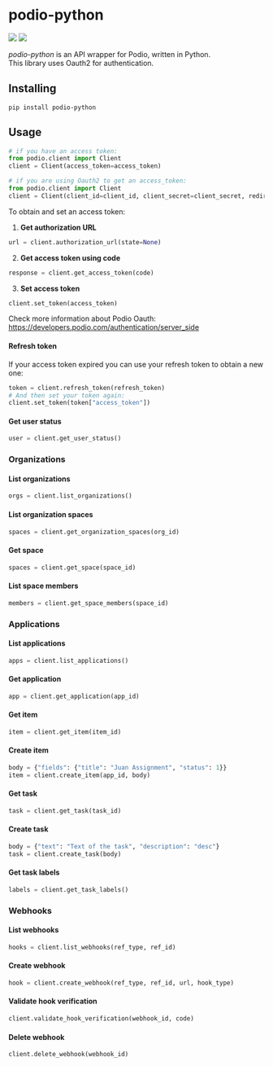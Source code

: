 # podio-python
![](https://img.shields.io/badge/version-0.1.9-success) ![](https://img.shields.io/badge/Python-3.8%20|%203.9%20|%203.10%20|%203.11-4B8BBE?logo=python&logoColor=white)  

*podio-python* is an API wrapper for Podio, written in Python.  
This library uses Oauth2 for authentication.
## Installing
```
pip install podio-python
```
## Usage
```python
# if you have an access token:
from podio.client import Client
client = Client(access_token=access_token)
```
```python
# if you are using Oauth2 to get an access_token:
from podio.client import Client
client = Client(client_id=client_id, client_secret=client_secret, redirect_uri=redirect_uri)
```
To obtain and set an access token:
1. **Get authorization URL**
```python
url = client.authorization_url(state=None)
```
2. **Get access token using code**
```python
response = client.get_access_token(code)
```
3. **Set access token**
```python
client.set_token(access_token)
```
Check more information about Podio Oauth: https://developers.podio.com/authentication/server_side
#### Refresh token
If your access token expired you can use your refresh token to obtain a new one:
```python
token = client.refresh_token(refresh_token)
# And then set your token again:
client.set_token(token["access_token"])
```
#### Get user status
```python
user = client.get_user_status()
```
### Organizations
#### List organizations
```python
orgs = client.list_organizations()
```
#### List organization spaces
```python
spaces = client.get_organization_spaces(org_id)
```
#### Get space
```python
spaces = client.get_space(space_id)
```
#### List space members
```python
members = client.get_space_members(space_id)
```
### Applications
#### List applications
```python
apps = client.list_applications()
```
#### Get application
```python
app = client.get_application(app_id)
```
#### Get item
```python
item = client.get_item(item_id)
```
#### Create item
```python
body = {"fields": {"title": "Juan Assignment", "status": 1}}
item = client.create_item(app_id, body)
```
#### Get task
```python
task = client.get_task(task_id)
```
#### Create task
```python
body = {"text": "Text of the task", "description": "desc"}
task = client.create_task(body)
```
#### Get task labels
```python
labels = client.get_task_labels()
```
### Webhooks
#### List webhooks
```python
hooks = client.list_webhooks(ref_type, ref_id)
```
#### Create webhook
```python
hook = client.create_webhook(ref_type, ref_id, url, hook_type)
```
#### Validate hook verification
```python
client.validate_hook_verification(webhook_id, code)
```
#### Delete webhook
```python
client.delete_webhook(webhook_id)
```
